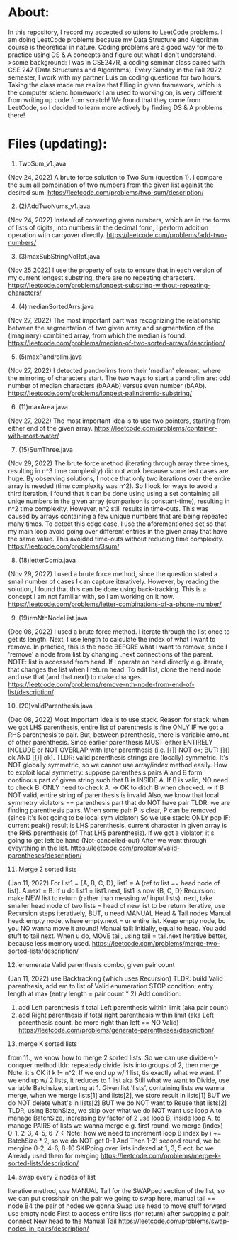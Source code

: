 # About:
In this repository, I record my accepted solutions to LeetCode problems.
I am doing LeetCode problems because my Data Structure and Algorithm course is theoretical in nature. Coding problems are a good way for me to practice using DS & A concepts and figure out what I don't understand.
->some background: I was in CSE247R, a coding seminar class paired with CSE 247 (Data Structures and Algorithms). Every Sunday in the Fall 2022 semester, I work with my partner Luis on coding questions for two hours. 
Taking the class made me realize that filling in given framework, which is the computer scienc homework I am used to working on, is very different from writing up code from scratch! We found that they come from LeetCode, so I decided to learn more actively by finding DS & A problems there!

# Files (updating):
1. TwoSum_v1.java

(Nov 24, 2022) A brute force solution to Two Sum (question 1). I compare the sum all combination of two numbers from the given list against the desired sum.
https://leetcode.com/problems/two-sum/description/

2. (2)AddTwoNums_v1.java

(Nov 24, 2022) Instead of converting given numbers, which are in the forms of lists of digits, into numbers in the decimal form, I perform addition operation with carryover directly.
https://leetcode.com/problems/add-two-numbers/

3. (3)maxSubStringNoRpt.java

(Nov 25 2022) I use the property of sets to ensure that in each version of my current longest substring, there are no repeating characters.
https://leetcode.com/problems/longest-substring-without-repeating-characters/

4. (4)medianSortedArrs.java

(Nov 27, 2022) The most important part was recognizing the relationship between the segmentation of two given array and segmentation of the (imaginary) combined array, from which the median is found.
https://leetcode.com/problems/median-of-two-sorted-arrays/description/

5. (5)maxPandrolim.java

(Nov 27, 2022) I detected pandrolims from their 'median' element, where the mirroring of characters start. The two ways to start a pandrolim are: odd number of median characters (bAAAb) versus even number (bAAb).
https://leetcode.com/problems/longest-palindromic-substring/

6. (11)maxArea.java

(Nov 27, 2022) The most important idea is to use two pointers, starting from either end of the given array.
https://leetcode.com/problems/container-with-most-water/

7. (15)SumThree.java

(Nov 29, 2022) The brute force method (iterating through array three times, resulting in n^3 time complexity) did not work because some test cases are huge. 
By observing solutions, I notice that only two iterations over the entire array is needed (time complexity was n^2). 
So I look for ways to avoid a third iteration. I found that it can be done using using a set containing all uniqe numbers in the given array (comparison is constant-time), resulting in n^2 time complexity.
However, n^2 still results in time-outs. This was caused by arrays containing a few unique numbers that are being repeated many times. To detect this edge case, I use the aforementioned set so that my main loop avoid going over different entries in the given array that have the same value. This avoided time-outs without reducing time complexity.
https://leetcode.com/problems/3sum/

8. (18)letterComb.java

(Nov 29, 2022) I used a brute force method, since the question stated a small number of cases I can capture iteratively. 
However, by reading the solution, I found that this can be done using back-tracking. This is a concept I am not familiar with, so I am working on it now.
https://leetcode.com/problems/letter-combinations-of-a-phone-number/

9. (19)rmNthNodeList.java

(Dec 08, 2022) I used a brute force method. I iterate through the list once to get its length. Next, I use length to calculate the index of what I want to remove. In practice, this is the node BEFORE what I want to remove, since I 'remove' a node from list by changing .next connections of the parent.
NOTE: list is accessed from head. If I operate on head directly e.g. iterate, that changes the list when I return head.
To edit list, clone the head node and use that (and that.next) to make changes.
https://leetcode.com/problems/remove-nth-node-from-end-of-list/description/

10. (20)validParenthesis.java

(Dec 08, 2022) Most important idea is to use stack. Reason for stack: when we got LHS parenthesis, entire list of parenthesis is fine ONLY IF we got a RHS parenthesis to pair. But, between parenthesis, there is variable amount of other parenthesis. Since earlier parenthesis MUST either ENTIRELY INCLUDE or NOT OVERLAP with later parenthesis (i.e. [{]} NOT ok; BUT: []{} ok AND [{}] ok). 
TLDR: valid parenthesis strings are (locally) symmetric. It's NOT globally symmetric, so we cannot use array/index method easily.
How to exploit local symmetry: 
suppose parenthesis pairs A and B form continous part of given string such that B is INSIDE A. If B is valid, NO need to check B. ONLY need to check A. -> OK to ditch B when checked. -> if B NOT valid, entire string of parenthesis is invalid
Also, we know that local symmetry violators == parenthesis part that do NOT have pair
TLDR: we are finding parenthesis pairs. When some pair P is clear, P can be removed (since it's Not going to be local sym violator)
So we use stack: ONLY pop IF: current peak() result is LHS parenthesis, current character in given array is the RHS parenthesis (of That LHS parenthesis).
If we got a violator, it's going to get left be hand (Not-cancelled-out) After we went through eveyrthing in the list.
https://leetcode.com/problems/valid-parentheses/description/

11. Merge 2 sorted lists

(Jan 11, 2022) For list1 = {A, B, C, D}, list1 = A (ref to list == head node of list). A.next = B.
If u do list1 = list1.next, list1 is now {B, C, D}
Recursion: make NEW list to return (rather than messing w/ input lists).
  next, take smaller head node of two lists = head of new list to be return
Iterative, use Recursion steps iteratively, BUT, u need MANUAL Head & Tail nodes
  Manual head: empty node, where empty.next = ur entire list. Keep empty node, bc you NO wanna move it around!
  Manual tail: Initially, equal to head. You add stuff to tail.next. When u do, MOVE tail, using tail = tail.next
Iterative better, because less memory used.
https://leetcode.com/problems/merge-two-sorted-lists/description/

12. enumerate Valid parenthesis combo, given pair count

(Jan 11, 2022) use Backtracking (which uses Recursion)
TLDR: build Valid parenthesis, add em to list of Valid enumeration
STOP condition: entry length at max (entry length = pair count * 2)
Add condition: 
  1) add Left parenthesis if total Left parenthesis within limit (aka pair count)
  2) add Right parenthesis if total right parenthesis within limit (aka Left parenthesis count, bc more right than left == NO Valid)
https://leetcode.com/problems/generate-parentheses/description/

13. merge K sorted lists

from 11., we know how to merge 2 sorted lists. So we can use divide-n'-conquer method
  tldr: repeatedy divide lists into groups of 2, then merge
  Note: it's OK if k != n^2. If we end up w/ 1 list, tis exactly what we want. If we end up w/ 2 lists, it reduces to 1 list aka Still what we want
  to Divide, use variable Batchsize, starting at 1. Given list 'lists', containing lists we wanna merge, when we merge lists[1] and lists[2], we store result in lists[1] BUT we do NOT delete what's in lists[2] BUT we do NOT want to Reuse that lists[2]
   TLDR, using BatchSize, we skip over what we do NOT want
  use loop A to manage BatchSize, increasing by factor of 2
  use loop B, inside loop A, to manage PAIRS of lists we wanna merge
  e.g. first round, we merge (index) 0-1, 2-3, 4-5, 6-7 <-Note: how we need to increment loop B index by i += BatchSize * 2, so we do NOT get 0-1 And Then 1-2!
  second round, we be mergine 0-2, 4-6, 8-10 SKIPping over lists indexed at 1, 3, 5 ect. bc we Already used them for merging
https://leetcode.com/problems/merge-k-sorted-lists/description/

14. swap every 2 nodes of list

Iterative method, use MANUAL Tail for the SWAPped section of the list, so we can put crosshair on the pair we going to swap
  here, manual tail == node B4 the pair of nodes we gonna Swap
  use head to move stuff forward
  use empty node First to access entire lists (for return)
  after swapping a pair, connect New head to the Manual Tail 
https://leetcode.com/problems/swap-nodes-in-pairs/description/
